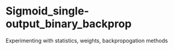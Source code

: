 # Sigmoid_single-output_binary_backprop
Experimenting with statistics, weights, backpropogation methods 
